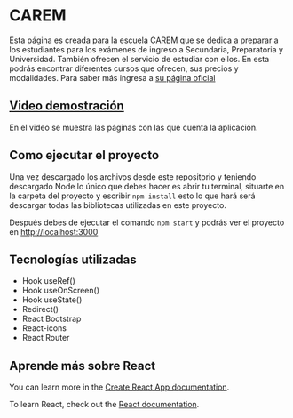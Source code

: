 # CAREM

Esta página es creada para la escuela CAREM que se dedica a preparar a los estudiantes  para los exámenes de ingreso a Secundaria, Preparatoria y Universidad. 
También ofrecen el servicio de estudiar con ellos. En esta podrás encontrar diferentes cursos que ofrecen, sus precios y modalidades.
Para saber más ingresa a [su página oficial](https://carem.netlify.app/)

## [Video demostración](https://youtu.be/2wy-XfAvUzQ)

En el video se muestra las páginas con las que cuenta la aplicación.

## Como ejecutar el proyecto

Una vez descargado los archivos desde este repositorio y teniendo descargado Node lo único que debes hacer es abrir tu terminal, 
situarte en la carpeta del proyecto y escribir `npm install` esto lo que hará será descargar todas las bibliotecas utilizadas en este proyecto.

Después debes de ejecutar el comando `npm start` y podrás ver el proyecto en  [http://localhost:3000](http://localhost:3000) 

## Tecnologías utilizadas

- Hook useRef()
- Hook useOnScreen()
- Hook useState()
- Redirect()
- React Bootstrap
- React-icons
- React Router


## Aprende más sobre React

You can learn more in the [Create React App documentation](https://facebook.github.io/create-react-app/docs/getting-started).

To learn React, check out the [React documentation](https://reactjs.org/).

